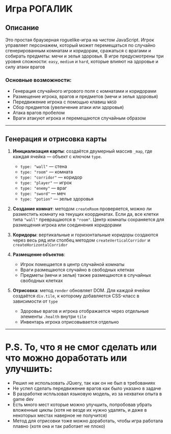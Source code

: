 # Игра РОГАЛИК

## Описание

Это простая браузерная roguelike-игра на чистом JavaScript. Игрок управляет персонажем, который может перемещаться по случайно сгенерированным комнатам и коридорам, сражаться с врагами и собирать предметы: мечи и зелья здоровья. В игре предусмотрены три уровня сложности: `easy`, `medium` и `hard`, которые влияют на здоровье и силу атаки врагов

### Основные возможности:

- Генерация случайного игрового поля с комнатами и коридорами
- Размещение игрока, врагов и предметов (мечи и зелья здоровья)
- Передвижение игрока с помощью клавиш `WASD`
- Сбор предметов (увеличение атаки или здоровья)
- Атака врагов пробелом
- Враги атакуют игрока и перемещаются случайным образом

---

## Генерация и отрисовка карты

1. **Инициализация карты**: создаётся двумерный массив `_map`, где каждая ячейка — объект с ключом `type`.

   - `type: "wall"` — стена
   - `type: "room"` — комната
   - `type: "corridor"` — коридор
   - `type: "player"` — игрок
   - `type: "enemy"` — враг
   - `type: "sword"` — меч
   - `type: "potion"` — зелье здоровья

2. **Создание комнат**: методом `createRoom` проверяется, можно ли разместить комнату на текущих координатах. Если да, все клетки типа `"wall"` превращаются в `"room"`. Центр комнаты сохраняется для размещения игрока или соединения коридорами

3. **Коридоры**: вертикальные и горизонтальные коридоры создаются через весь ряд или столбец методом `createVerticalCorridor` и `createHorizontalCorridor`

4. **Размещение объектов**:

   - Игрок помещается в центр случайной комнаты
   - Враги размещаются случайно в свободных клетках
   - Предметы (мечи и зелья) также размещаются в случайных свободных клетках

5. **Отрисовка**: метод `render` обновляет DOM. Для каждой ячейки создаётся `div.tile`, к которому добавляется CSS-класс в зависимости от `type`

   - Здоровье врагов и игрока отображается через отдельные элементы `.health` внутри `tile`
   - Инвентарь игрока отрисовывается отдельно

---

# P.S. То, что я не смог сделать или что можно доработать или улучшить:
- Решил не использовать JQuery, так как он не был в требованиях
- Не успел сделать передвижение врагов как было указано в задаче
- В разработке испльзовал языковую модель, из за нехватки опыта в game dev
- Есть много мест которые можно улучшить, попробовав убрать вложенные циклы (хотя не везде их нужно удалять, и даже в некоторых местах наверное не получится)
- Метод для отрисовки тоже можно доработать, чтобы игра работала плавно (хотя она и так работает не плохо)
